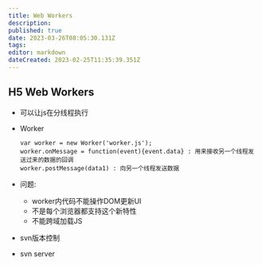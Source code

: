 ```yaml
---
title: Web Workers
description: 
published: true
date: 2023-03-26T08:05:30.131Z
tags: 
editor: markdown
dateCreated: 2023-02-25T11:35:39.351Z
---
```


## **H5 Web Workers**

* 可以让js在分线程执行
* Worker

  ```
  var worker = new Worker('worker.js');
  worker.onMessage = function(event){event.data} : 用来接收另一个线程发送过来的数据的回调
  worker.postMessage(data1) : 向另一个线程发送数据
  ```
* 问题:

  * worker内代码不能操作DOM更新UI
  * 不是每个浏览器都支持这个新特性
  * 不能跨域加载JS
* svn版本控制
* svn server